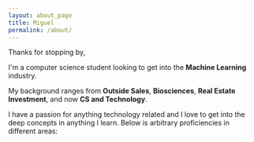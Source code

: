 ```yaml
---
layout: about_page
title: Miguel
permalink: /about/
---
```


Thanks for stopping by, 

I'm a computer science student looking to get into the **Machine Learning** industry.

My background ranges from **Outside Sales**, **Biosciences**, **Real Estate Investment**, and now **CS and Technology**.

I have a passion for anything technology related and I love to get into the deep concepts in anything I learn. Below is arbitrary proficiencies in different areas:

